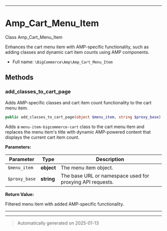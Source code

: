 ***

# Amp_Cart_Menu_Item

Class Amp_Cart_Menu_Item

Enhances the cart menu item with AMP-specific functionality, such as adding classes
and dynamic cart item counts using AMP components.

* Full name: `\BigCommerce\Amp\Amp_Cart_Menu_Item`




## Methods


### add_classes_to_cart_page

Adds AMP-specific classes and cart item count functionality to the cart menu item.

```php
public add_classes_to_cart_page(object $menu_item, string $proxy_base): object
```

Adds a `menu-item-bigcommerce-cart` class to the cart menu item and replaces the
menu item's title with dynamic AMP-powered content that displays the current cart item count.






**Parameters:**

| Parameter | Type | Description |
|-----------|------|-------------|
| `$menu_item` | **object** | The menu item object. |
| `$proxy_base` | **string** | The base URL or namespace used for proxying API requests. |


**Return Value:**

Filtered menu item with added AMP-specific functionality.




***


***
> Automatically generated on 2025-01-13
